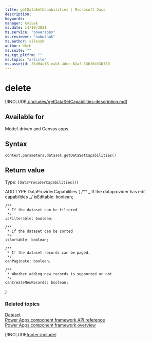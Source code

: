 ```yaml
---
title: getDataSetCapabilities | Microsoft Docs
description:
keywords:
manager: kvivek
ms.date: 14/19/2021
ms.service: "powerapps"
ms.reviewer: "nabuthuk"
ms.author: vilesyk
author: Nkrb
ms.suite: ""
ms.tgt_pltfrm: ""
ms.topic: "article"
ms.assetid: 35d94cf8-eab3-4dee-82af-336f6b33b789
---
```


# delete

[!INCLUDE[./includes/getDataSetCapabilities-description.md](./includes/getDataSetCapabilities-description.md)]

## Available for

Model-driven and Canvas apps

## Syntax

`context.parameters.dataset.getDataSetCapabilities()`

## Return value

Type: `[DataProviderCapabilities]()`

ADD TYPE DataProviderCapabilities {
/\*\*
_ If the dataprovider has edit capabilities
_/
isEditable: boolean;

    /**
     * If the dataset can be filtered
     */
    isFilterable: boolean;

    /**
     * If the dataset can be sorted
     */
    isSortable: boolean;

    /**
     * If the dataset records can be paged.
     */
    canPaginate: boolean;

    /**
     * Whether adding new records is supported or not
     */
    canCreateNewRecords: boolean;

}

### Related topics

[Dataset](../dataset.md)<br/>
[Power Apps component framework API reference](../../reference/index.md)<br/>
[Power Apps component framework overview](../../overview.md)

[!INCLUDE[footer-include](../../../../includes/footer-banner.md)]
